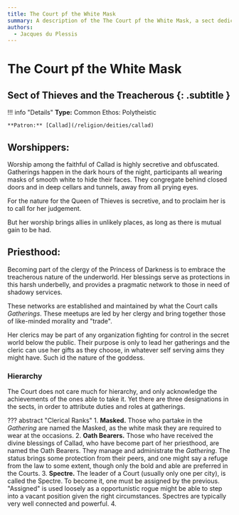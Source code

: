 ```yaml
---
title: The Court pf the White Mask
summary: A description of the The Court pf the White Mask, a sect dedicated to Callad, Queen of Thieves.
authors:
  - Jacques du Plessis
---
```


# The Court pf the White Mask
## Sect of Thieves and the Treacherous {: .subtitle }

!!! info "Details"
    **Type:** Common Ethos: Polytheistic

    **Patron:** [Callad](/religion/deities/callad)

## Worshippers:
Worship among the faithful of Callad is highly secretive and obfuscated. Gatherings happen in the dark hours of the night, participants all wearing masks of smooth white to hide their faces. They congregate behind closed doors and in deep cellars and tunnels, away from all prying eyes.

For the nature for the Queen of Thieves is secretive, and to proclaim her is to call for her judgement.

But her worship brings allies in unlikely places, as long as there is mutual gain to be had.

## Priesthood:
Becoming part of the clergy of the Princess of Darkness is to embrace the treacherous nature of the underworld. Her blessings serve as protections in this harsh underbelly, and provides a pragmatic network to those in need of shadowy services.

These networks are established and maintained by what the Court calls _Gatherings_. These meetups are led by her clergy and bring together those of like-minded morality and "trade".

Her clerics may be part of any organization fighting for control in the secret world below the public. Their purpose is only to lead her gatherings and the cleric can use her gifts as they choose, in whatever self serving aims they might have. Such id the nature of the goddess.

### Hierarchy
The Court does not care much for hierarchy, and only acknowledge the achievements of the ones able to take it. Yet there are three designations in the sects, in order to attribute duties and roles at gatherings. 

??? abstract "Clerical Ranks"
    1. **Masked.** Those who partake in the _Gathering_ are named the Masked, as the white mask they are required to wear at the occasions.
    2. **Oath Bearers.** Those who have received the divine blessings of Callad, who have become part of her priesthood, are named the Oath Bearers. They manage and administrate the _Gathering_. The status brings some protection from their peers, and one might say a refuge from the law to some extent, though only the bold and able are preferred in the Courts.
    3. **Spectre.** The leader of a Court (usually only one per city), is called the Spectre. To become it, one must be assigned by the previous. "Assigned" is used loosely as a opportunistic rogue might be able to step into a vacant position given the right circumstances. Spectres are typically very well connected and powerful.
    4. 